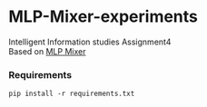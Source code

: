 # MLP-Mixer-experiments
Intelligent Information studies Assignment4<br>
Based on [MLP Mixer](https://arxiv.org/abs/2105.01601)

### Requirements
```shell
pip install -r requirements.txt
```
